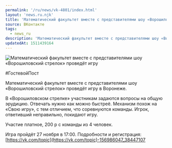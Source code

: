 ```yaml
---
permalink: '/ru/news/vk-4801/index.html'
layout: 'news.ru.njk'
title: 'Математический факультет вместе с представителями шоу «Ворошиловский стрелок» проведёт игру в'
source: ВКонтакте
tags:
  - news_ru
description: 'Математический факультет вместе с представителями шоу «Ворошиловский стрелок» проведёт игру'
updatedAt: 1511439164
---
```

![Математический факультет вместе с представителями шоу «Ворошиловский стрелок» проведёт игру](https://sun9-7.userapi.com/impf/c639322/v639322390/552b8/U9ZQJIonT1c.jpg?size=673x338&quality=96&proxy=1&sign=689e1dc2f90952f6b167f6f3ad7ee818&c_uniq_tag=gUJDyw-UZA2V4OqVUYqbxqJs2uEF6DijFDpOe3X1OUw&type=album)

#ГостевойПост

Математический факультет вместе с представителями шоу «Ворошиловский стрелок» проведёт игру в Воронеже.

В «Ворошиловском стрелке» участникам задаются вопросы на общую эрудицию. Отвечать нужно как можно быстреё. Механизм похож на «Свою игру», с тем отличием, что соревнуются команды. Игрок, ответивший неправильно, покидают игру.

Участие платное, 200 р с команды из 4 человек.

Игра пройдёт 27 ноября в 17:00.
Подробности и регистрация: [https://vk.com/topic](https://vk.com/topic)-156986047_38447107
